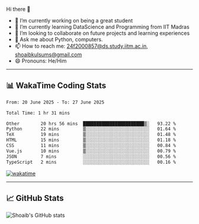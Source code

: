 Hi there 👋

<!--
**shoaib2000857/shoaib2000857** is a ✨ _special_ ✨ repository because its `README.md` (this file) appears on your GitHub profile.

Here are some ideas to get you started: -->

- 🔭 I’m currently working on being a great student  
- 🌱 I’m currently learning DataScience and Programming from IIT Madras  
- 👯 I’m looking to collaborate on future projects and learning experiences  
- 💬 Ask me about Python, computers.  
- 📫 How to reach me: 24f2000857@ds.study.iitm.ac.in, shoaibkulsums@gmail.com  
- 😄 Pronouns: He/Him  

---

## 📊 WakaTime Coding Stats

<!--START_SECTION:waka-->

```txt
From: 20 June 2025 - To: 27 June 2025

Total Time: 1 hr 31 mins

Other        20 hrs 56 mins  ███████████████████████▒░   93.22 %
Python       22 mins         ▒░░░░░░░░░░░░░░░░░░░░░░░░   01.64 %
TeX          19 mins         ▒░░░░░░░░░░░░░░░░░░░░░░░░   01.48 %
HTML         15 mins         ▒░░░░░░░░░░░░░░░░░░░░░░░░   01.18 %
CSS          11 mins         ▒░░░░░░░░░░░░░░░░░░░░░░░░   00.84 %
Vue.js       10 mins         ▒░░░░░░░░░░░░░░░░░░░░░░░░   00.79 %
JSON         7 mins          ░░░░░░░░░░░░░░░░░░░░░░░░░   00.56 %
TypeScript   2 mins          ░░░░░░░░░░░░░░░░░░░░░░░░░   00.16 %
```

<!--END_SECTION:waka-->

[![wakatime](https://wakatime.com/badge/user/a85deef6-2e94-465d-998e-c54914c040a2.svg)](https://wakatime.com/@a85deef6-2e94-465d-998e-c54914c040a2)

---

## 📈 GitHub Stats

![Shoaib's GitHub stats](https://github-readme-stats.vercel.app/api?username=shoaib2000857&show_icons=true&theme=radical)
